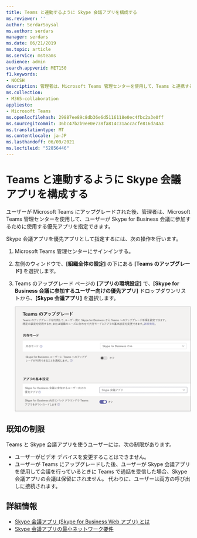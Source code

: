 ```yaml
---
title: Teams と連動するように Skype 会議アプリを構成する
ms.reviewer: ''
author: SerdarSoysal
ms.author: serdars
manager: serdars
ms.date: 06/21/2019
ms.topic: article
ms.service: msteams
audience: admin
search.appverid: MET150
f1.keywords:
- NOCSH
description: 管理者は、Microsoft Teams 管理センターを使用して、Teams と連携するように Skype 会議アプリを構成することができます。
ms.collection:
- M365-collaboration
appliesto:
- Microsoft Teams
ms.openlocfilehash: 29887ee89c8db36e6d5116118e0ec4fbc2a3e0ff
ms.sourcegitcommit: 36bc47b2b9ee0e738fa814c31accacfe816da4a3
ms.translationtype: MT
ms.contentlocale: ja-JP
ms.lasthandoff: 06/09/2021
ms.locfileid: "52856446"
---
```

# <a name="configure-the-skype-meetings-app-to-work-with-teams"></a>Teams と連動するように Skype 会議アプリを構成する

ユーザーが Microsoft Teams にアップグレードされた後、管理者は、Microsoft Teams 管理センターを使用して、ユーザーが Skype for Business 会議に参加するために使用する優先アプリを指定できます。

Skype 会議アプリを優先アプリとして指定するには、次の操作を行います。

1. Microsoft Teams 管理センターにサインインする。
2. 左側のウィンドウで、**[組織全体の設定]** の下にある **[Teams のアップグレード]** を選択します。
3. Teams のアップグレード ページの **[アプリの環境設定]** で、**[Skype for Business 会議に参加するユーザー向けの優先アプリ]** ドロップダウンリストから、**[Skype 会議アプリ]** を選択します。

    ![[Skype for Business 会議に参加するユーザー向けの優先アプリ] を選択する](media/teams-configure-skype-meetings-app-to-work-with-teams-image1.png)

## <a name="known-limitations"></a>既知の制限

Teams と Skype 会議アプリを使うユーザーには、次の制限があります。

- ユーザーがビデオ デバイスを変更することはできません。
- ユーザーが Teams にアップグレードした後、ユーザーが Skype 会議アプリを使用して会議を行っているときに Teams で通話を受信した場合、Skype 会議アプリの会議は保留にされません。 代わりに、ユーザーは両方の呼び出しに接続されます。

## <a name="more-information"></a>詳細情報

- [Skype 会議アプリ (Skype for Business Web アプリ) とは](https://support.office.microsoft.com/article/what-is-skype-meetings-app-skype-for-business-web-app-1ff3d412-718a-4982-8ff2-a4992608cdb5)
- [Skype 会議アプリの最小ネットワーク要件](/previous-versions/office/communications/mt845808(v=ocs.16))